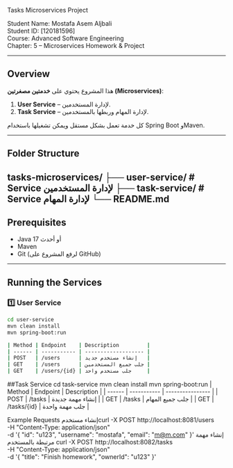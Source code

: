  Tasks Microservices Project

Student Name: Mostafa Asem Aljbali  
Student ID: [120181596]  
Course: Advanced Software Engineering  
Chapter: 5 – Microservices Homework & Project  

---

## Overview

هذا المشروع يحتوي على **خدمتين مصغرتين (Microservices)**:

1. **User Service** – لإدارة المستخدمين.  
2. **Task Service** – لإدارة المهام وربطها بالمستخدمين.  

كل خدمة تعمل بشكل مستقل ويمكن تشغيلها باستخدام Spring Boot وMaven.

---

## Folder Structure
tasks-microservices/
├── user-service/ # Service لإدارة المستخدمين
├── task-service/ # Service لإدارة المهام
└── README.md
---

## Prerequisites

- Java 17 أو أحدث  
- Maven  
- Git (لرفع المشروع على GitHub)  

---

## Running the Services

### 1️⃣ User Service

```bash
cd user-service
mvn clean install
mvn spring-boot:run

| Method | Endpoint    | Description         |
| ------ | ----------- | ------------------- |
| POST   | /users      | إنشاء مستخدم جديد   |
| GET    | /users      | جلب جميع المستخدمين |
| GET    | /users/{id} | جلب مستخدم واحد     |

```
##Task Service
cd task-service
mvn clean install
mvn spring-boot:run
| Method | Endpoint    | Description      |
| ------ | ----------- | ---------------- |
| POST   | /tasks      | إنشاء مهمة جديدة |
| GET    | /tasks      | جلب جميع المهام  |
| GET    | /tasks/{id} | جلب مهمة واحدة   |

Example Requests
إنشاء مستخدمcurl -X POST http://localhost:8081/users \
-H "Content-Type: application/json" \
-d '{
  "id": "u123",
  "username": "mostafa",
  "email": "m@m.com"
}'
إنشاء مهمة مرتبطة بالمستخدم
curl -X POST http://localhost:8082/tasks \
-H "Content-Type: application/json" \
-d '{
  "title": "Finish homework",
  "ownerId": "u123"
}'



